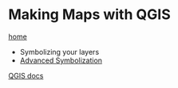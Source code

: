 # Making Maps with QGIS

[home](readme.md)

 - Symbolizing your layers
 - [Advanced Symbolization](advanced-symbology.md)



[QGIS docs](https://docs.qgis.org/testing/en/docs/user_manual/print_composer/index.html)
